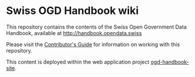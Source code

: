 # Swiss OGD Handbook wiki

This repository contains the contents of the Swiss Open Government Data Handbook, available at http://handbook.opendata.swiss

Please visit the [Contributor's Guide](pages/contribute.en.md) for information on working with this repository.

This content is deployed within the web application project [ogd-handbook-site](https://github.com/opendata-swiss/ogd-handbook-site).

